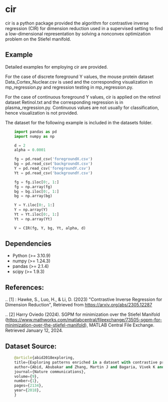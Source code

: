 cir
======
cir is a python package provided the algorithm for contrastive inverse regression (CIR) for dimension reduction used in a supervised setting to find a low-dimensional representation by solving a nonconvex optimization problem on the Stiefel manifold. 


Example
--------
Detailed examples for employing cir are provided. 

For the case of discrete foreground Y values, the mouse protein dataset  Data_Cortex_Nuclear.csv is used and the corresponding visualization in mp_regression.py and regression testing in mp_regression.py.

For the case of continuous foreground Y values, cir is applied on the retinol dataset Retinol.txt and the corresponding regression is in plasma_regression.py. Continuous values are not usually for classification, hence visualization is not provided. 

The dataset for the following example is included in the datasets folder. 
```python
    import pandas as pd
    import numpy as np

    d = 2
    alpha = 0.0001

    fg = pd.read_csv('foregroundX.csv')
    bg = pd.read_csv('backgroundX.csv')
    Y = pd.read_csv('foregroundY.csv')
    Yt = pd.read_csv('backgroundY.csv')

    fg = fg.iloc[0:, 1:]
    fg = np.array(fg)
    bg = bg.iloc[0:, 1:]
    bg = np.array(bg)

    Y = Y.iloc[0:, 1:]
    Y = np.array(Y)
    Yt = Yt.iloc[0:, 1:]
    Yt = np.array(Yt)

    V = CIR(fg, Y, bg, Yt, alpha, d)
```


Dependencies
------------
- Python (>= 3.10.9)
- numpy (>= 1.24.3)
- pandas (>= 2.1.4)
- scipy (>= 1.9.3)


References:
------------
.. [1] : Hawke, S., Luo, H., & Li, D. (2023)
        "Contrastive Inverse Regression for Dimension Reduction",
        Retrieved from https://arxiv.org/abs/2305.12287 

.. [2] Harry Oviedo (2024).
       SGPM for minimization over the Stiefel Manifold (https://www.mathworks.com/matlabcentral/fileexchange/73505-sgpm-for-minimization-over-the-stiefel-manifold), MATLAB Central File Exchange. Retrieved January 12, 2024.


Dataset Source: 
---------------

```python
    @article{abid2018exploring,
    title={Exploring patterns enriched in a dataset with contrastive principal component analysis},
    author={Abid, Abubakar and Zhang, Martin J and Bagaria, Vivek K and Zou, James},
    journal={Nature communications},
    volume={9},
    number={1},
    pages={2134},
    year={2018},
    }

```




